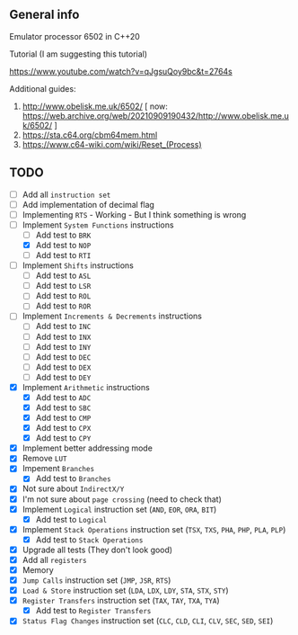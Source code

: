 General info
---
Emulator processor 6502 in C++20

Tutorial (I am suggesting this tutorial)

https://www.youtube.com/watch?v=qJgsuQoy9bc&t=2764s

Additional guides:
1. http://www.obelisk.me.uk/6502/ [ now: https://web.archive.org/web/20210909190432/http://www.obelisk.me.uk/6502/ ]
2. https://sta.c64.org/cbm64mem.html
3. https://www.c64-wiki.com/wiki/Reset_(Process)

TODO
---

- [ ] Add all `instruction set`
- [ ] Add implementation of decimal flag
- [ ] Implementing `RTS` - Working - But I think something is wrong
- [ ] Implement `System Functions` instructions
    - [ ] Add test to `BRK` 
    - [X] Add test to `NOP` 
    - [ ] Add test to `RTI` 
- [ ] Implement `Shifts` instructions
    - [ ] Add test to `ASL` 
    - [ ] Add test to `LSR` 
    - [ ] Add test to `ROL` 
    - [ ] Add test to `ROR` 
- [ ] Implement `Increments & Decrements` instructions
    - [ ] Add test to `INC` 
    - [ ] Add test to `INX` 
    - [ ] Add test to `INY` 
    - [ ] Add test to `DEC` 
    - [ ] Add test to `DEX` 
    - [ ] Add test to `DEY` 
- [X] Implement `Arithmetic` instructions
    - [X] Add test to `ADC`
    - [X] Add test to `SBC`
    - [X] Add test to `CMP`
    - [X] Add test to `CPX`
    - [X] Add test to `CPY`
- [X] Implement better addressing mode
- [X] Remove `LUT`
- [X] Impement `Branches`
    - [X] Add test to `Branches`
- [X] Not sure about `IndirectX/Y`
- [X] I'm not sure about `page crossing` (need to check that)
- [X] Implement `Logical` instruction set (`AND`, `EOR`, `ORA`, `BIT`)
    - [X] Add test to `Logical`
- [X] Implement `Stack Operations` instruction set (`TSX`, `TXS`, `PHA`, `PHP`, `PLA`, `PLP`)
    - [X] Add test to `Stack Operations`
- [X] Upgrade all tests (They don't look good)
- [x] Add all `registers`
- [x] Memory
- [x] `Jump Calls` instruction set (`JMP`, `JSR`, `RTS`)
- [x] `Load & Store` instruction set (`LDA`, `LDX`, `LDY`, `STA`, `STX`, `STY`)
- [x] `Register Transfers` instruction set (`TAX`, `TAY`, `TXA`, `TYA`)
    - [x] Add test to `Register Transfers`
- [x] `Status Flag Changes` instruction set (`CLC`, `CLD`, `CLI`, `CLV`, `SEC`, `SED`, `SEI`)